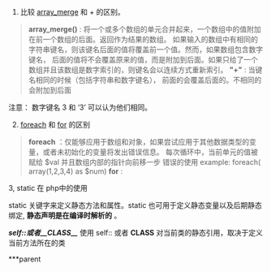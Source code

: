 1. 比较 [array_merge](merge.php) 和 + 的区别。

>	**array_merge()** :
>		将一个或多个数组的单元合并起来，一个数组中的值附加在前一个数组的后面。返回作为结果的数组。
>		如果输入的数组中有相同的字符串键名，则该键名后面的值将覆盖前一个值。然而，如果数组包含数字键名，
>		后面的值将不会覆盖原来的值，而是附加到后面。如果只给了一个数组并且该数组是数字索引的，则键名会以连续方式重新索引。 
>	**"+"** :
>	    当键名相同的时候（包括字符串和数字键名）， 前面的会覆盖后面的。不相同的会附加到后面 

注意： 数字键名 3 和 ‘3’ 可以认为他们相同。

2. [foreach](foreach) 和 [for](for.php) 的区别

>	**foreach** ：仅能够应用于数组和对象，如果尝试应用于其他数据类型的变量，或者未初始化的变量将发出错误信息。
>	          每次循环中，当前单元的值被赋给 $val 并且数组内部的指针向前移一步
>			  错误的使用 example: foreach( array(1,2,3,4) as $num) 
>	**for** :
			
3, static 在 php中的使用

   static 关键字来定义静态方法和属性。static 也可用于定义静态变量以及后期静态绑定, ****静态声明是在编译时解析的****  。

   ***self::或者__CLASS__*** 使用 self:: 或者 __CLASS__ 对当前类的静态引用，取决于定义当前方法所在的类  

   ***parent
    
